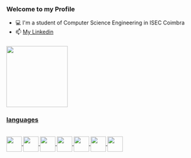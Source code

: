 ### Welcome to my Profile

- 💻 I'm a student of Computer Science Engineering in ISEC Coimbra
- 📫 <a href="https://www.linkedin.com/in/pedro-jorge-9543a41bb/"> My Linkedin </a> 


###


<div>
  <a href="https://github.com/pedrojorge188">
  <img height="160em" src="https://github-readme-stats.vercel.app/api?username=pedrojorge188&show_icons=true&theme=darkl&include_all_commits=true&count_private=true"/>
</div>


###


<h3>languages</h3>
<div style="display: inline_block"><br>
<img align="center" height="40" width="40" src="https://cdn.jsdelivr.net/gh/devicons/devicon/icons/javascript/javascript-original.svg">
<img align="center" height="40" width="40" src="https://cdn.jsdelivr.net/gh/devicons/devicon/icons/java/java-original.svg">
<img align="center" height="40" width="40" src="https://cdn.jsdelivr.net/gh/devicons/devicon/icons/c/c-original.svg">
<img align="center" height="40" width="40" src="https://cdn.jsdelivr.net/gh/devicons/devicon/icons/mysql/mysql-plain-wordmark.svg">
<img align="center" height="40" width="40" src="https://cdn.jsdelivr.net/gh/devicons/devicon/icons/php/php-original.svg">
<img align="center" height="40" width="40" src="https://cdn.jsdelivr.net/gh/devicons/devicon/icons/html5/html5-original.svg">
<img align="center" height="40" width="40" src="https://cdn.jsdelivr.net/gh/devicons/devicon/icons/css3/css3-original.svg">
</div>
